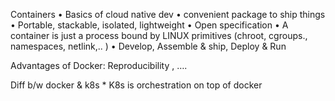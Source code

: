 Containers 
	• Basics of cloud native dev
	• convenient package to ship things
	• Portable, stackable, isolated, lightweight
	• Open specification
	• A container is just a process bound by LINUX primitives (chroot, cgroups., namespaces, netlink,.. )
	• Develop, Assemble & ship, Deploy & Run

Advantages of Docker:
Reproducibility , ….

Diff b/w docker & k8s
	* K8s is orchestration on top of docker
	



